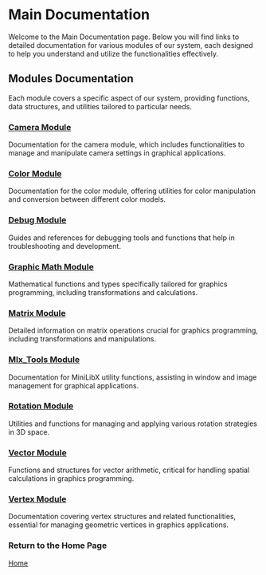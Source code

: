 # Main Documentation

Welcome to the Main Documentation page. Below you will find links to detailed documentation for various modules of our system, each designed to help you understand and utilize the functionalities effectively.

## Modules Documentation

Each module covers a specific aspect of our system, providing functions, data structures, and utilities tailored to particular needs.

### [Camera Module](./camera/camera-doc.md)
Documentation for the camera module, which includes functionalities to manage and manipulate camera settings in graphical applications.

### [Color Module](./color/color-doc.md)
Documentation for the color module, offering utilities for color manipulation and conversion between different color models.

### [Debug Module](./debug/debug-doc.md)
Guides and references for debugging tools and functions that help in troubleshooting and development.

### [Graphic Math Module](./graphic_math/g_math-doc.md)
Mathematical functions and types specifically tailored for graphics programming, including transformations and calculations.

### [Matrix Module](./matrix/matrix-doc.md)
Detailed information on matrix operations crucial for graphics programming, including transformations and manipulations.

### [Mlx_Tools Module](./mlx_tools/mlx_tools-doc.md)
Documentation for MiniLibX utility functions, assisting in window and image management for graphical applications.

### [Rotation Module](./rotation/rotation-doc.md)
Utilities and functions for managing and applying various rotation strategies in 3D space.

### [Vector Module](./vector/vector-doc.md)
Functions and structures for vector arithmetic, critical for handling spatial calculations in graphics programming.

### [Vertex Module](./vertex/vertex-doc.md)
Documentation covering vertex structures and related functionalities, essential for managing geometric vertices in graphics applications.

### Return to the Home Page

[Home](../home.md)
